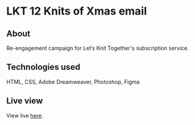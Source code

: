 # LKT 12 Knits of Xmas email

## About
Re-engagement campaign for Let’s Knit Together's subscription service.

## Technologies used
HTML, CSS, Adobe Dreamweaver, Photoshop, Figma

## Live view
View live [here](https://clee937.github.io/lkt-12-knits-of-xmas/).
